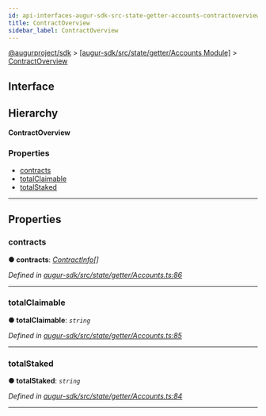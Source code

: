 ```yaml
---
id: api-interfaces-augur-sdk-src-state-getter-accounts-contractoverview
title: ContractOverview
sidebar_label: ContractOverview
---
```


[@augurproject/sdk](api-readme.md) > [[augur-sdk/src/state/getter/Accounts Module]](api-modules-augur-sdk-src-state-getter-accounts-module.md) > [ContractOverview](api-interfaces-augur-sdk-src-state-getter-accounts-contractoverview.md)

## Interface

## Hierarchy

**ContractOverview**

### Properties

* [contracts](api-interfaces-augur-sdk-src-state-getter-accounts-contractoverview.md#contracts)
* [totalClaimable](api-interfaces-augur-sdk-src-state-getter-accounts-contractoverview.md#totalclaimable)
* [totalStaked](api-interfaces-augur-sdk-src-state-getter-accounts-contractoverview.md#totalstaked)

---

## Properties

<a id="contracts"></a>

###  contracts

**● contracts**: *[ContractInfo](api-interfaces-augur-sdk-src-state-getter-accounts-contractinfo.md)[]*

*Defined in [augur-sdk/src/state/getter/Accounts.ts:86](https://github.com/AugurProject/augur/blob/3727cd4ec9/packages/augur-sdk/src/state/getter/Accounts.ts#L86)*

___
<a id="totalclaimable"></a>

###  totalClaimable

**● totalClaimable**: *`string`*

*Defined in [augur-sdk/src/state/getter/Accounts.ts:85](https://github.com/AugurProject/augur/blob/3727cd4ec9/packages/augur-sdk/src/state/getter/Accounts.ts#L85)*

___
<a id="totalstaked"></a>

###  totalStaked

**● totalStaked**: *`string`*

*Defined in [augur-sdk/src/state/getter/Accounts.ts:84](https://github.com/AugurProject/augur/blob/3727cd4ec9/packages/augur-sdk/src/state/getter/Accounts.ts#L84)*

___

